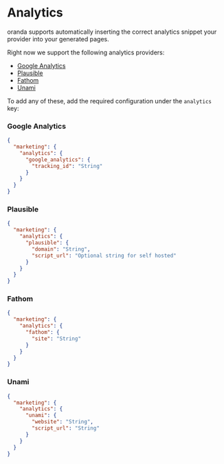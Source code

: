 # Analytics

oranda supports automatically inserting the correct analytics snippet your provider into your generated pages.

Right now we support the following analytics providers:

- [Google Analytics](https://analytics.google.com/analytics/web/)
- [Plausible](https://plausible.io/)
- [Fathom](https://usefathom.com/)
- [Unami](https://umami.is/)

To add any of these, add the required configuration under the `analytics` key:

### Google Analytics

```json
{
  "marketing": {
    "analytics": {
      "google_analytics": {
        "tracking_id": "String"
      }
    }
  }
}
```

### Plausible

```json
{
  "marketing": {
    "analytics": {
      "plausible": {
        "domain": "String",
        "script_url": "Optional string for self hosted"
      }
    }
  }
}
```

### Fathom

```json
{
  "marketing": {
    "analytics": {
      "fathom": {
        "site": "String"
      }
    }
  }
}
```

### Unami

```json
{
  "marketing": {
    "analytics": {
      "unami": {
        "website": "String",
        "script_url": "String"
      }
    }
  }
}
```
